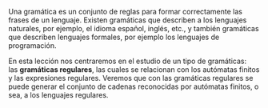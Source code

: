 Una gramática es un conjunto de reglas para formar correctamente las frases de un lenguaje. Existen gramáticas que describen a los lenguajes naturales, por ejemplo, el idioma español, inglés, etc., y también gramáticas que describen lenguajes formales, por ejemplo los lenguajes de programación. 

En esta lección nos centraremos en el estudio de un tipo de gramáticas: las **gramáticas regulares**, las cuales se relacionan con los autómatas finitos y las expresiones regulares. Veremos que con las gramáticas regulares se puede generar el conjunto de cadenas reconocidas por autómatas finitos, o sea, a los lenguajes regulares.
